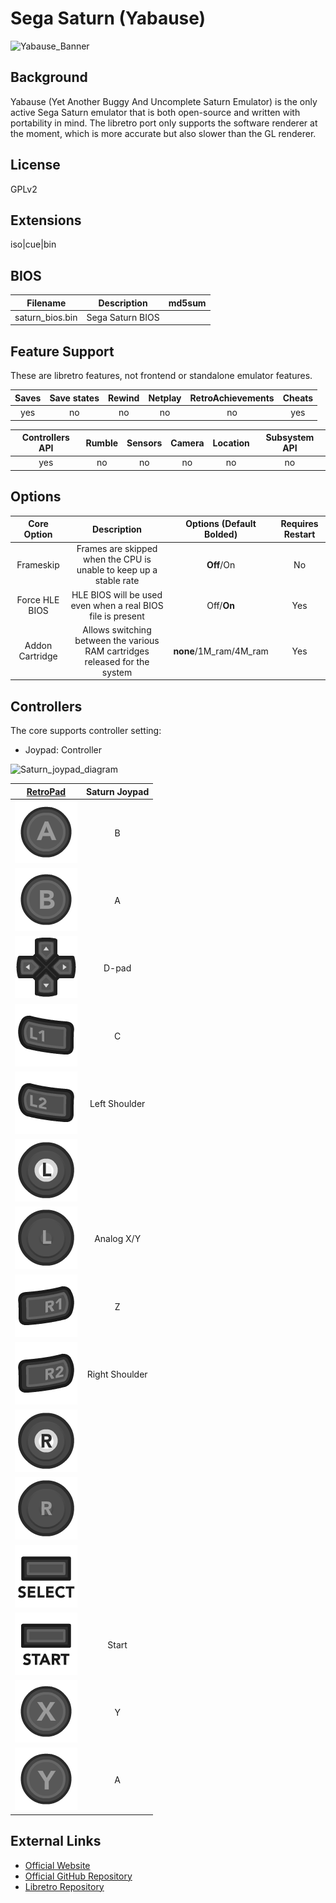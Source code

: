 # Sega Saturn (Yabause)

![Yabause_Banner]()

## Background

Yabause (Yet Another Buggy And Uncomplete Saturn Emulator) is the only active Sega Saturn emulator that is both open-source and written with portability in mind. The libretro port only supports the software renderer at the moment, which is more accurate but also slower than the GL renderer. 
## License

GPLv2

## Extensions

iso|cue|bin

## BIOS

|   Filename    |    Description     |              md5sum              |
|:-------------:|:------------------:|:--------------------------------:|
|saturn_bios.bin|  Sega Saturn BIOS  |                                  |

## Feature Support

These are libretro features, not frontend or standalone emulator features.

| Saves | Save states | Rewind | Netplay | RetroAchievements | Cheats  |
|:-----:|:-----------:|:------:|:-------:|:-----------------:|:-------:|
|  yes  |      no     |   no   |   no    |         no        |   yes   |

| Controllers API | Rumble | Sensors | Camera | Location | Subsystem API |
|:---------------:|:------:|:-------:|:------:|:--------:|:-------------:|
|       yes       |   no   |    no   |   no   |    no    |       no      |

## Options

|   Core Option   |         Description                                                        | Options (Default Bolded) | Requires Restart |
|:---------------:|:--------------------------------------------------------------------------:|:------------------------:|:----------------:|
|    Frameskip    | Frames are skipped when the CPU is unable to keep up a stable rate         |        **Off**/On        |        No        |
| Force HLE BIOS  | HLE BIOS will be used even when a real BIOS file is present                | Off/**On**               | Yes              |
| Addon Cartridge | Allows switching between the various RAM cartridges released for the system| **none**/1M_ram/4M_ram   | Yes              |

## Controllers

The core supports controller setting:

* Joypad: Controller

![Saturn_joypad_diagram]()

|                      [RetroPad](RetroPad)                      |   Saturn Joypad   |
|:--------------------------------------------------------------:|:--------------:|
|        ![RetroPad_A](images/RetroPad/Retro_A_Round.png)        |        B       |
|        ![RetroPad_B](images/RetroPad/Retro_B_Round.png)        |        A       |
|        ![RetroPad_Dpad](images/RetroPad/Retro_Dpad.png)        |      D-pad     |
|          ![RetroPad_L1](images/RetroPad/Retro_L1.png)          |        C       |
|          ![RetroPad_L2](images/RetroPad/Retro_L2.png)          | Left Shoulder  |
|          ![RetroPad_L3](images/RetroPad/Retro_L3.png)          |                |
|  ![RetroPad_Left_Stick](images/RetroPad/Retro_Left_Stick.png)  |   Analog X/Y   |
|          ![RetroPad_R1](images/RetroPad/Retro_R1.png)          |        Z       |
|          ![RetroPad_R2](images/RetroPad/Retro_R2.png)          | Right Shoulder |
|          ![RetroPad_R3](images/RetroPad/Retro_R3.png)          |                |
| ![RetroPad_Right_Stick](images/RetroPad/Retro_Right_Stick.png) |                |
|      ![RetroPad_Select](images/RetroPad/Retro_Select.png)      |                |
|       ![RetroPad_Start](images/RetroPad/Retro_Start.png)       |      Start     |
|        ![RetroPad_X](images/RetroPad/Retro_X_Round.png)        |        Y       |
|        ![RetroPad_Y](images/RetroPad/Retro_Y_Round.png)        |        A       |

## External Links

* [Official Website](https://yabause.org/) 
* [Official GitHub Repository](https://github.com/Guillaumito/yabause)
* [Libretro Repository](https://github.com/libretro/4do-libretro)
